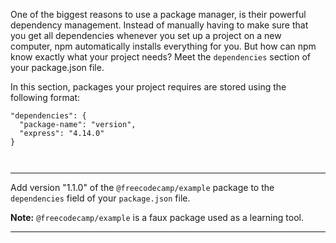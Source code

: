 <div class="challenge-instructions"><div><section id="description">
<p>One of the biggest reasons to use a package manager, is their powerful dependency management. Instead of manually having to make sure that you get all dependencies whenever you set up a project on a new computer, npm automatically installs everything for you. But how can npm know exactly what your project needs? Meet the <code>dependencies</code> section of your package.json file.</p>
<p>In this section, packages your project requires are stored using the following format:</p>
<pre class="language-json" tabindex="0"><code class="language-json">"dependencies": {
  "package-name": "version",
  "express": "4.14.0"
}

</code></pre>
</section></div><hr/><div><section id="instructions">
<p>Add version "1.1.0" of the <code>@freecodecamp/example</code> package to the <code>dependencies</code> field of your <code>package.json</code> file.</p>
<p><strong>Note:</strong> <code>@freecodecamp/example</code> is a faux package used as a learning tool.</p>
</section></div><hr/></div>